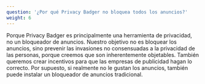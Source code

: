 ```yaml
---
question: '¿Por qué Privacy Badger no bloquea todos los anuncios?'
weight: 6
---
```


Porque Privacy Badger es principalmente una herramienta de privacidad, no un bloqueador de anuncios. Nuestro objetivo no es bloquear los anuncios, sino prevenir las invasiones no consensuadas a la privacidad de las personas, porque creemos que son inherentemente objetables. También queremos crear incentivos para que las empresas de publicidad hagan lo correcto. Por supuesto, si realmente no le gustan los anuncios, también puede instalar un bloqueador de anuncios tradicional.
